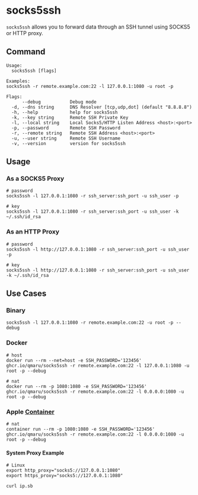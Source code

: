 # socks5ssh

`socks5ssh` allows you to forward data through an SSH tunnel using SOCKS5 or HTTP proxy.

## Command

```shell
Usage:
  socks5ssh [flags]

Examples:
socks5ssh -r remote.example.com:22 -l 127.0.0.1:1080 -u root -p

Flags:
      --debug           Debug mode
  -d, --dns string      DNS Resolver [tcp,udp,dot] (default "8.8.8.8")
  -h, --help            help for socks5ssh
  -k, --key string      Remote SSH Private Key
  -l, --local string    Local Socks5/HTTP Listen Address <host>:<port>
  -p, --password        Remote SSH Password
  -r, --remote string   Remote SSH Address <host>:<port>
  -u, --user string     Remote SSH Username
  -v, --version         version for socks5ssh
```

## Usage

### As a SOCKS5 Proxy

```shell
# password
socks5ssh -l 127.0.0.1:1080 -r ssh_server:ssh_port -u ssh_user -p

# key
socks5ssh -l 127.0.0.1:1080 -r ssh_server:ssh_port -u ssh_user -k ~/.ssh/id_rsa
```

### As an HTTP Proxy

```shell
# password
socks5ssh -l http://127.0.0.1:1080 -r ssh_server:ssh_port -u ssh_user -p

# key
socks5ssh -l http://127.0.0.1:1080 -r ssh_server:ssh_port -u ssh_user -k ~/.ssh/id_rsa
```

## Use Cases

### Binary

```shell
socks5ssh -l 127.0.0.1:1080 -r remote.example.com:22 -u root -p --debug
```

### Docker

```shell
# host
docker run --rm --net=host -e SSH_PASSWORD='123456' ghcr.io/qmaru/socks5ssh -r remote.example.com:22 -l 127.0.0.1:1080 -u root -p --debug

# nat
docker run --rm -p 1080:1080 -e SSH_PASSWORD='123456' ghcr.io/qmaru/socks5ssh -r remote.example.com:22 -l 0.0.0.0:1080 -u root -p --debug
```

### Apple [Container](https://github.com/apple/container)

```shell
# nat
container run --rm -p 1080:1080 -e SSH_PASSWORD='123456' ghcr.io/qmaru/socks5ssh -r remote.example.com:22 -l 0.0.0.0:1080 -u root -p --debug
```

#### System Proxy Example

```shell
# Linux
export http_proxy="socks5://127.0.0.1:1080"
export https_proxy="socks5://127.0.0.1:1080"

curl ip.sb
```

